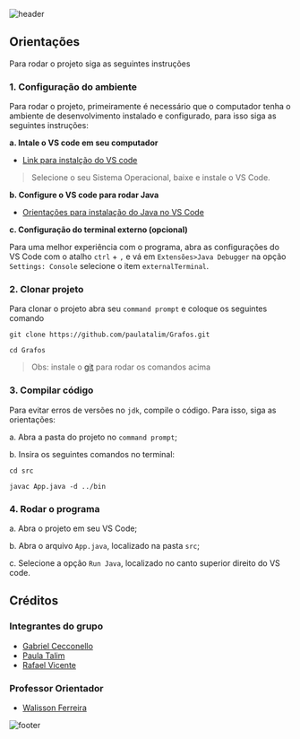 ![header](https://capsule-render.vercel.app/api?type=waving&color=930BFF&fontColor=ffffff&height=200&section=header&text=Grafos&fontSize=45&animation=fadeIn&fontAlignY=38)

## Orientações

Para rodar o projeto siga as seguintes instruções

### 1. Configuração do ambiente

Para rodar o projeto, primeiramente é necessário que o computador tenha o ambiente de desenvolvimento instalado e configurado, para isso siga as seguintes instruções:

**a. Intale o VS code em seu computador**

- [Link para instalção do VS code](https://code.visualstudio.com/download)

> Selecione o seu Sistema Operacional, baixe e instale o VS Code.

**b. Configure o VS code para rodar Java**

- [Orientações para instalação do Java no VS Code](https://code.visualstudio.com/docs/java/java-tutorial)

**c. Configuração do terminal externo (opcional)**

Para uma melhor experiência com o programa, abra as configurações do VS Code com o atalho `ctrl` + `,` e vá em `Extensões>Java Debugger` na opção `Settings: Console` selecione o item `externalTerminal`.


### 2. Clonar projeto

Para clonar o projeto abra seu `command prompt` e coloque os seguintes comando

```
git clone https://github.com/paulatalim/Grafos.git
```

```
cd Grafos
```

> Obs: instale o [git](https://git-scm.com/) para rodar os comandos acima

### 3. Compilar código

Para evitar erros de versões no `jdk`, compile o código. Para isso, siga as orientações:

a. Abra a pasta do projeto no `command prompt`;

b. Insira os seguintes comandos no terminal:

```
cd src
```

```
javac App.java -d ../bin
```

### 4. Rodar o programa

a. Abra o projeto em seu VS Code;

b. Abra o arquivo `App.java`, localizado na pasta `src`;

c. Selecione a opção `Run Java`, localizado no canto superior direito do VS code.

## Créditos

### Integrantes do grupo

- [Gabriel Cecconello](https://www.linkedin.com/in/gabriel-cecconello/)
- [Paula Talim](https://www.linkedin.com/in/paulatalim/)
- [Rafael Vicente](https://www.linkedin.com/in/rafael-vicente-8726a6204/)

### Professor Orientador

- [Walisson Ferreira](https://www.linkedin.com/in/walisson-ferreira-4b580a36/)

![footer](https://capsule-render.vercel.app/api?type=waving&color=930BFF&height=200&section=footer&animation=fadeIn)
